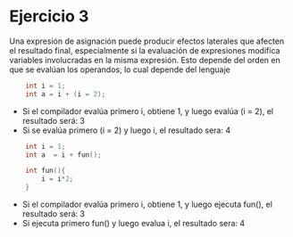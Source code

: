 # Ejercicio 3

Una expresión de asignación puede producir efectos laterales que afecten el resultado final, especialmente si la evaluación de expresiones modifica variables involucradas en la misma expresión. Esto depende del orden en que se evalúan los operandos, lo cual depende del lenguaje
```C
    int i = 1;
    int a = i + (i = 2);
```
- Si el compilador evalúa primero i, obtiene 1, y luego evalúa (i = 2), el resultado será: 3
- Si se evalúa primero (i = 2) y luego i, el resultado sera: 4
```C
    int i = 1;
    int a  = i + fun();

    int fun(){
        i = i*2;
    }
```
- Si el compilador evalúa primero i, obtiene 1, y luego ejecuta fun(), el resultado será: 3
- Si ejecuta primero fun() y luego evalua i, el resultado sera: 4
